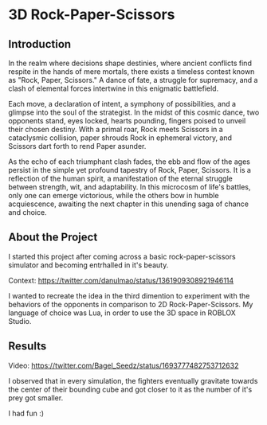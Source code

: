 # 3D Rock-Paper-Scissors
## Introduction
In the realm where decisions shape destinies, where ancient conflicts find respite in the hands of mere mortals, there exists a timeless contest known as "Rock, Paper, Scissors." A dance of fate, a struggle for supremacy, and a clash of elemental forces intertwine in this enigmatic battlefield.

Each move, a declaration of intent, a symphony of possibilities, and a glimpse into the soul of the strategist. In the midst of this cosmic dance, two opponents stand, eyes locked, hearts pounding, fingers poised to unveil their chosen destiny. With a primal roar, Rock meets Scissors in a cataclysmic collision, paper shrouds Rock in ephemeral victory, and Scissors dart forth to rend Paper asunder.

As the echo of each triumphant clash fades, the ebb and flow of the ages persist in the simple yet profound tapestry of Rock, Paper, Scissors. It is a reflection of the human spirit, a manifestation of the eternal struggle between strength, wit, and adaptability. In this microcosm of life's battles, only one can emerge victorious, while the others bow in humble acquiescence, awaiting the next chapter in this unending saga of chance and choice.

## About the Project

I started this project after coming across a basic rock-paper-scissors simulator and becoming entrhalled in it's beauty.

Context: https://twitter.com/danulmao/status/1361909308921946114

I wanted to recreate the idea in the third dimention to experiment with the behaviors of the opponents in comparison to 2D Rock-Paper-Scissors. My language of choice was Lua, in order to use the 3D space in ROBLOX Studio. 

## Results

Video: https://twitter.com/Bagel_Seedz/status/1693777482753712632

I observed that in every simulation, the fighters eventually gravitate towards the center of their bounding cube and got closer to it as the number of it's prey got smaller.

I had fun :)

